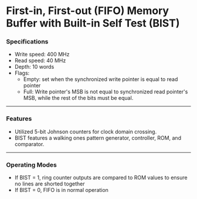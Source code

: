# First-in, First-out (FIFO) Memory Buffer with Built-in Self Test (BIST)

### Specifications
* Write speed: 400 MHz
* Read speed: 40 MHz 
* Depth: 10 words
* Flags:
  * Empty: set when the synchronized write pointer is equal to read pointer
  * Full: Write pointer's MSB is not equal to synchronized read pointer's MSB, 
          while the rest of the bits must be equal.
-------------------------------------------------------------------------------------
### Features
* Utilized 5-bit Johnson counters for clock domain crossing.
* BIST features a walking ones pattern generator, controller, ROM, and comparator.
--------------------------------------------------------------------------------------
### Operating Modes
* If BIST = 1, ring counter outputs are compared to ROM values to ensure no lines are shorted together
* If BIST = 0, FIFO is in normal operation
